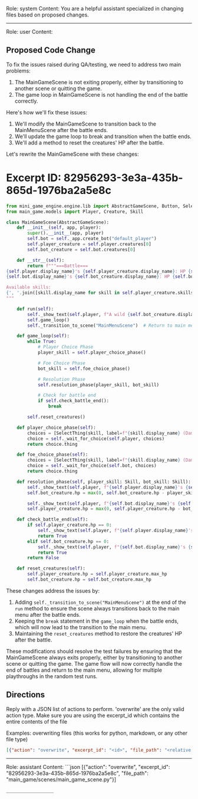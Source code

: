 Role: system
Content: You are a helpful assistant specialized in changing files based on proposed changes.
__________________
Role: user
Content: 
## Proposed Code Change
To fix the issues raised during QA/testing, we need to address two main problems:

1. The MainGameScene is not exiting properly, either by transitioning to another scene or quitting the game.
2. The game loop in MainGameScene is not handling the end of the battle correctly.

Here's how we'll fix these issues:

1. We'll modify the MainGameScene to transition back to the MainMenuScene after the battle ends.
2. We'll update the game loop to break and transition when the battle ends.
3. We'll add a method to reset the creatures' HP after the battle.

Let's rewrite the MainGameScene with these changes:

# Excerpt ID: 82956293-3e3a-435b-865d-1976ba2a5e8c
```python main_game/scenes/main_game_scene.py
from mini_game_engine.engine.lib import AbstractGameScene, Button, SelectThing
from main_game.models import Player, Creature, Skill

class MainGameScene(AbstractGameScene):
    def __init__(self, app, player):
        super().__init__(app, player)
        self.bot = self._app.create_bot("default_player")
        self.player_creature = self.player.creatures[0]
        self.bot_creature = self.bot.creatures[0]

    def __str__(self):
        return f"""===Battle===
{self.player.display_name}'s {self.player_creature.display_name}: HP {self.player_creature.hp}/{self.player_creature.max_hp}
{self.bot.display_name}'s {self.bot_creature.display_name}: HP {self.bot_creature.hp}/{self.bot_creature.max_hp}

Available skills:
{', '.join([skill.display_name for skill in self.player_creature.skills])}
"""

    def run(self):
        self._show_text(self.player, f"A wild {self.bot_creature.display_name} appeared!")
        self.game_loop()
        self._transition_to_scene("MainMenuScene")  # Return to main menu after battle

    def game_loop(self):
        while True:
            # Player Choice Phase
            player_skill = self.player_choice_phase()

            # Foe Choice Phase
            bot_skill = self.foe_choice_phase()

            # Resolution Phase
            self.resolution_phase(player_skill, bot_skill)

            # Check for battle end
            if self.check_battle_end():
                break

        self.reset_creatures()

    def player_choice_phase(self):
        choices = [SelectThing(skill, label=f"{skill.display_name} (Damage: {skill.damage})") for skill in self.player_creature.skills]
        choice = self._wait_for_choice(self.player, choices)
        return choice.thing

    def foe_choice_phase(self):
        choices = [SelectThing(skill, label=f"{skill.display_name} (Damage: {skill.damage})") for skill in self.bot_creature.skills]
        choice = self._wait_for_choice(self.bot, choices)
        return choice.thing

    def resolution_phase(self, player_skill: Skill, bot_skill: Skill):
        self._show_text(self.player, f"{self.player.display_name}'s {self.player_creature.display_name} used {player_skill.display_name}!")
        self.bot_creature.hp = max(0, self.bot_creature.hp - player_skill.damage)

        self._show_text(self.player, f"{self.bot.display_name}'s {self.bot_creature.display_name} used {bot_skill.display_name}!")
        self.player_creature.hp = max(0, self.player_creature.hp - bot_skill.damage)

    def check_battle_end(self):
        if self.player_creature.hp == 0:
            self._show_text(self.player, f"{self.player.display_name}'s {self.player_creature.display_name} fainted! You lose!")
            return True
        elif self.bot_creature.hp == 0:
            self._show_text(self.player, f"{self.bot.display_name}'s {self.bot_creature.display_name} fainted! You win!")
            return True
        return False

    def reset_creatures(self):
        self.player_creature.hp = self.player_creature.max_hp
        self.bot_creature.hp = self.bot_creature.max_hp
```

These changes address the issues by:

1. Adding `self._transition_to_scene("MainMenuScene")` at the end of the `run` method to ensure the scene always transitions back to the main menu after the battle ends.
2. Keeping the `break` statement in the `game_loop` when the battle ends, which will now lead to the transition to the main menu.
3. Maintaining the `reset_creatures` method to restore the creatures' HP after the battle.

These modifications should resolve the test failures by ensuring that the MainGameScene always exits properly, either by transitioning to another scene or quitting the game. The game flow will now correctly handle the end of battles and return to the main menu, allowing for multiple playthroughs in the random test runs.

## Directions
Reply with a JSON list of actions to perform. 'overwrite' are the only valid action type. 
Make sure you are using the excerpt_id which contains the entire contents of the file

Examples:
overwriting files (this works for python, markdown, or any other file type)
```json output_example1
[{"action": "overwrite", "excerpt_id": "<id>", "file_path": "<relative file path>"}]
```

__________________
Role: assistant
Content: ```json
[{"action": "overwrite", "excerpt_id": "82956293-3e3a-435b-865d-1976ba2a5e8c", "file_path": "main_game/scenes/main_game_scene.py"}]
```
__________________
